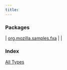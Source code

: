 ```yaml
---
title: 
---
```


### Packages

| [org.mozilla.samples.fxa](org.mozilla.samples.fxa/index.html) |  |

### Index

[All Types](alltypes/index.html)